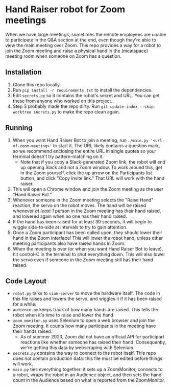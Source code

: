 # Hand Raiser robot for Zoom meetings

When we have large meetings, sometimes the remote employees are unable to participate in the Q&A section at the end, even though they're able to view the main meeting over Zoom. This repo provides a way for a robot to join the Zoom meeting and raise a physical hand in the (meatspace) meeting room when someone on Zoom has a question.

## Installation

1. Clone this repo locally.
2. Run `pip install -r requirements.txt` to install the dependencies.
3. Edit `secrets.py` so it contains the robot's secret and URL. You can get these from anyone who worked on this project.
4. Step 3 probably made the repo dirty. Run `git update-index --skip-worktree secrets.py` to make the repo clean again.

## Running
1. When you want Hand Raiser Bot to join a meeting, run `./main.py '<url-of-zoom-meeting>'` to start it. The URL likely contains a question mark, so we recommend enclosing the entire URL in single quotes so your terminal doesn't try pattern-matching on it.
   - Note that if you copy a Slack-generated Zoom link, the robot will end up opening Slack and not a Zoom window. To work around this, get in the Zoom yourself, click the up arrow on the Participants list button, and click "Copy invite link." That URL will work with the hand raiser.
3. This will open a Chrome window and join the Zoom meeting as the user "Hand Raiser Bot."
4. Whenever someone in the Zoom meeting selects the "Raise Hand" reaction, the servo on the robot moves. The hand will be raised whenever _at least 1_ person in the Zoom meeting has their hand raised, and lowered again when no one has their hand raised.
5. If the hand has been raised for at least 30 seconds, it will begin to wiggle side-to-side at intervals to try to gain attention.
6. Once a Zoom participant has been called upon, they should lower their hand in the Zoom interface! This will lower the robot hand, unless other meeting participants also have raised hands in Zoom.
7. When the meeting is over (or when you want Hand Raiser Bot to leave), hit control-C in the terminal to shut everything down. This will also lower the servo even if someone in the Zoom meeting still has their hand raised.

## Code Layout
- `robot.py` talks to `viam-server` to move the hardware itself. The code in this file raises and lowers the servo, and wiggles it if it has been raised for a while.
- `audience.py` keeps track of how many hands are raised. This tells the robot when it's time to raise and lower the hand.
- `zoom_monitor.py` uses Selenium to open a web browser and join the Zoom meeting. It counts how many participants in the meeting have their hands raised.
  - As of summer 2023, Zoom did not have an official API for participart reactions like whether someone has raised their hand. Consequently, we're getting this data by webscraping with Selenium.
- `secrets.py` contains the way to connect to the robot itself. This repo does not contain production data: this file must be edited before things will work.
- `main.py` ties everything together: it sets up a ZoomMonitor, connects to a robot, wraps the robot in an Audience object, and then sets the hand count in the Audience based on what is reported from the ZoomMonitor.
